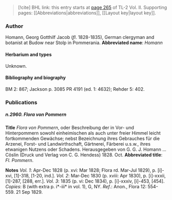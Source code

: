 > [!cite] BHL link: this entry starts at [page 265](https://www.biodiversitylibrary.org/page/33068507) of TL-2 Vol. II.
> Supporting pages: [[Abbreviations|abbreviations]], [[Layout key|layout key]].

### Author

Homann, Georg Gotthilf Jacob (*fl*. 1828-1835), German clergyman and botanist at Budow near Stolp in Pommerania. 
**Abbreviated name**: *Homann*

#### Herbarium and types

Unknown.

#### Bibliography and biography

BM 2: 867; Jackson p. 3085 PR 4191 (ed. 1: 4632); Rehder 5: 402.

### Publications

##### n.2960. Flora von Pommern

**Title**
*Flora von Pommern*, oder Beschreibung der in Vor- und Hinterpommern sowohl einheimischen als auch unter freier Himmel leicht fortkommenden Gewächse; nebst Bezeichnung ihres Gebrauches für die Arzenei, Forst- und Landwirthschaft, Gärtnerei, Färberei u.s.w., ihres etwanigen Nutzens oder Schadens. Herausgegeben von G. G. J. Homann ... Cöslin (Druck und Verlag von C. G. Hendess) 1828. Oct.
**Abbreviated title**: *Fl. Pommern*.

**Notes**
*Vol. 1*: Apr-Dec 1828 (p. xvi: Mar 1828; Flora rd. Mar-Jul 1829), p. \[i\]-xvi, \[1\]-318, \[1-20, ind.\].
*Vol. 2*: Mar-Dec 1830 (p. xviii: Apr 1830), p. \[i\]-xxxii, \[1\]-287, \[288, err.\].
*Vol. 3*: 1835 (p. vi: Dec 1834), p. \[i\]-xxxiv, \[i\]-453, \[454\].
*Copies*: B (with extra p. i\*-iii\* in vol. 1), G, NY.
*Ref*.: Anon., Flora 12: 554-559. 21 Sep 1829.


